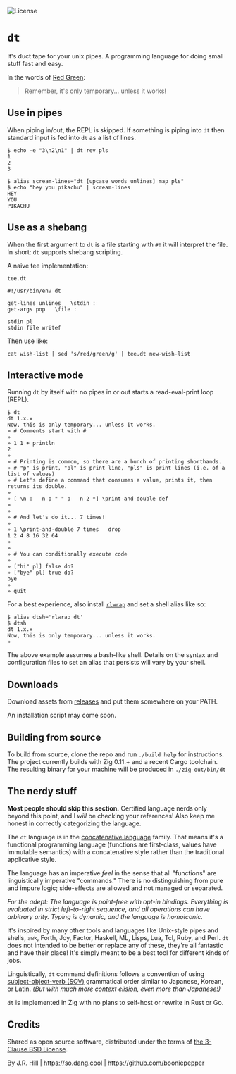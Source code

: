 ![License](https://img.shields.io/github/license/booniepepper/dt)

# `dt`

It's duct tape for your unix pipes. A programming language for doing small
stuff fast and easy.

In the words of [Red Green](https://www.redgreen.com):

> Remember, it's only temporary... unless it works!

## Use in pipes

When piping in/out, the REPL is skipped. If something is piping into `dt` then
standard input is fed into `dt` as a list of lines.

```
$ echo -e "3\n2\n1" | dt rev pls
1
2
3

$ alias scream-lines="dt [upcase words unlines] map pls"
$ echo "hey you pikachu" | scream-lines
HEY
YOU
PIKACHU
```

## Use as a shebang

When the first argument to `dt` is a file starting with `#!` it will interpret
the file. In short: `dt` supports shebang scripting.

A naive tee implementation:

`tee.dt`

```
#!/usr/bin/env dt

get-lines unlines   \stdin :
get-args pop   \file :

stdin pl
stdin file writef
```

Then use like:

```
cat wish-list | sed 's/red/green/g' | tee.dt new-wish-list
```

## Interactive mode

Running `dt` by itself with no pipes in or out starts a read-eval-print loop
(REPL).

```
$ dt
dt 1.x.x
Now, this is only temporary... unless it works.
» # Comments start with #
» 
» 1 1 + println
2
» 
» # Printing is common, so there are a bunch of printing shorthands.
» # "p" is print, "pl" is print line, "pls" is print lines (i.e. of a list of values)
» # Let's define a command that consumes a value, prints it, then returns its double.
» 
» [ \n :   n p " " p   n 2 *] \print-and-double def
» 
» 
» # And let's do it... 7 times!
» 
» 1 \print-and-double 7 times   drop
1 2 4 8 16 32 64
» 
» 
» # You can conditionally execute code
» 
» ["hi" pl] false do?
» ["bye" pl] true do?
bye
» 
» quit
```

For a best experience, also install
[`rlwrap`](https://github.com/hanslub42/rlwrap) and set a shell alias like so:

```
$ alias dtsh='rlwrap dt'
$ dtsh
dt 1.x.x
Now, this is only temporary... unless it works.
» 
```

The above example assumes a bash-like shell. Details on the syntax and
configuration files to set an alias that persists will vary by your shell.

## Downloads

Download assets from [releases](https://github.com/booniepepper/dt/releases/) and
put them somewhere on your PATH.

An installation script may come soon.

## Building from source

To build from source, clone the repo and run `./build help` for instructions.
The project currently builds with Zig 0.11.+ and a recent Cargo toolchain. The
resulting binary for your machine will be produced in `./zig-out/bin/dt`

## The nerdy stuff

**Most people should skip this section.** Certified language nerds only beyond
this point, and I _will_ be checking your references! Also keep me honest in
correctly categorizing the language.

The `dt` language is in the [concatenative language](https://concatenative.org)
family. That means it's a functional programming language (functions are
first-class, values have immutable semantics) with a concatenative
style rather than the traditional applicative style.

The language has an imperative _feel_ in the sense that all "functions" are
linguistically imperative "commands." There is no distinguishing from pure and
impure logic; side-effects are allowed and not managed or separated.

_For the adept: The language is point-free with opt-in bindings. Everything
is evaluated in strict left-to-right sequence, and all operations can have
arbitrary arity. Typing is dynamic, and the language is homoiconic._

It's inspired by many other tools and languages like Unix-style pipes and
shells, `awk`, Forth, Joy, Factor, Haskell, ML, Lisps, Lua, Tcl, Ruby, and
Perl. `dt` does not intended to be better or replace any of these, they're all
fantastic and have their place! It's simply meant to be a best tool for
different kinds of jobs.

Linguistically, `dt` command definitions follows a convention of using
[subject-object-verb (SOV)](https://en.wikipedia.org/wiki/Subject%E2%80%93object%E2%80%93verb_word_order)
grammatical order similar to Japanese, Korean, or Latin. _(But with much more
context elision, even more than Japanese!)_

`dt` is implemented in Zig with no plans to self-host or rewrite in Rust or Go.

## Credits

Shared as open source software, distributed under the terms of [the 3-Clause BSD License](https://opensource.org/license/BSD-3-clause/).

By J.R. Hill | https://so.dang.cool | https://github.com/booniepepper
